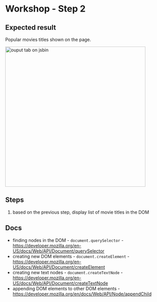 # Workshop - Step 2

## Expected result
Popular movies titles shown on the page.

<img src='http://i.imgur.com/i7u2BXY.png' alt='ouput tab on jsbin' width='444' />

## Steps

1. based on the previous step, display list of movie titles in the DOM

## Docs

- finding nodes in the DOM - `document.querySelector` - https://developer.mozilla.org/en-US/docs/Web/API/Document/querySelector
- creating new DOM elements - `document.createElement` - https://developer.mozilla.org/en-US/docs/Web/API/Document/createElement
- creating new text nodes - `document.createTextNode` - https://developer.mozilla.org/en-US/docs/Web/API/Document/createTextNode
- appending DOM elements to other DOM elements - https://developer.mozilla.org/en/docs/Web/API/Node/appendChild

